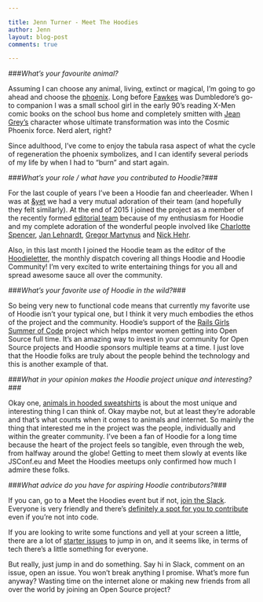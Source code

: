```yaml
---

title: Jenn Turner - Meet The Hoodies 
author: Jenn
layout: blog-post
comments: true

---
```



###*What’s your favourite animal?*

Assuming I can choose any animal, living, extinct or magical, I’m going to go ahead and choose the
[phoenix](http://img03.deviantart.net/fee7/i/2012/240/6/a/the_phoenix_card_by_william19-d5csbhp.jpg).
Long before [Fawkes](http://harrypotter.wikia.com/wiki/Fawkes) was Dumbledore’s go-to companion I was
a small school girl in the early 90’s reading X-Men comic books on the school bus home and completely
smitten with [Jean Grey’s](https://en.wikipedia.org/wiki/Jean_Grey) character whose ultimate
transformation was into the Cosmic Phoenix force. Nerd alert, right?

Since adulthood, I’ve come to enjoy the tabula rasa aspect of what the cycle of regeneration the
phoenix symbolizes, and I can identify several periods of my life by when I had to “burn” and start again. 

###*What’s your role / what have you contributed to Hoodie?*###

For the last couple of years I’ve been a Hoodie fan and cheerleader. When I was at [&yet](https://andyet.com/)
we had a very mutual adoration of their team (and hopefully they felt similarly). At the end of 2015 I joined
the project as a member of the recently formed [editorial team](https://github.com/hoodiehq/editorial) because
of my enthusiasm for Hoodie and my complete adoration of the wonderful people involved like
[Charlotte Spencer](https://twitter.com/Charlotteis), [Jan Lehnardt](https://twitter.com/janl),
[Gregor Martynus](https://twitter.com/gr2m) and [Nick Hehr](https://twitter.com/hipsterbrown).

Also, in this last month I joined the Hoodie team as the editor of the
[Hoodieletter](http://us4.campaign-archive1.com/?u=12d36bbe9418ed6a43127cd62&id=6845376e0a),
the monthly dispatch covering all things Hoodie and Hoodie Community! I’m very excited to write entertaining
things for you all and spread awesome sauce all over the community.  

###*What’s your favorite use of Hoodie in the wild?*###

So being very new to functional code means that currently my favorite use of Hoodie isn’t your typical one,
but I think it very much embodies the ethos of the project and the community. Hoodie’s support of the
[Rails Girls Summer of Code](http://railsgirlssummerofcode.org/guide/projects/) project which helps mentor
women getting into Open Source full time. It’s an amazing way to invest in your community for Open Source
projects and Hoodie sponsors multiple teams at a time. I just love that the Hoodie folks are truly about
the people behind the technology and this is another example of that. 

###*What in your opinion makes the Hoodie project unique and interesting?*###

Okay one, [animals in hooded sweatshirts](http://meetthehoodies.tumblr.com/) is about the most unique and
interesting thing I can think of. Okay maybe not, but at least they’re adorable and that’s what counts when
it comes to animals and internet. So mainly the thing that interested me in the project was the people,
individually and within the greater community. I’ve been a fan of Hoodie for a long time because the heart
of the project feels so tangible, even through the web, from halfway around the globe! Getting to meet them
slowly at events like JSConf.eu and Meet the Hoodies meetups only confirmed how much I admire these folks. 


###*What advice do you have for aspiring Hoodie contributors?*###

If you can, go to a Meet the Hoodies event but if not, [join the Slack](http://hood.ie/chat/). Everyone is
very friendly and there’s [definitely a spot for you to contribute](http://hood.ie/contribute/) even if
you’re not into code.

If you are looking to write some functions and yell at your screen a little, there
are a lot of [starter issues](http://go.hood.ie/hoodie-starter-issues) to jump in on, and it seems like,
in terms of tech there’s a little something for everyone. 

But really, just jump in and do something. Say hi in Slack, comment on an issue, open an issue. You won’t
break anything I promise. What’s more fun anyway? Wasting time on the internet alone or making new friends
from all over the world by joining an Open Source project? 
